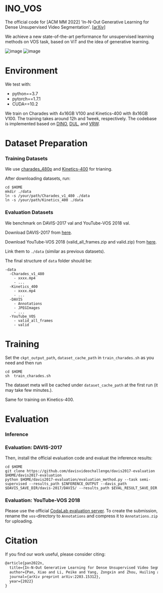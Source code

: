 # INO_VOS
The official code for [ACM MM 2022] 'In-N-Out Generative Learning for Dense Unsupervised Video Segmentation'.
[[arXiv]](https://arxiv.org/abs/2203.15312)

We achieve a new state-of-the-art performance for unsupervised learning methods on VOS task, based on ViT and the idea of generative learning. 

![image](https://user-images.githubusercontent.com/47111102/196040697-ca426c98-d3a4-4499-a9c7-54173a575fa9.png)
![image](https://user-images.githubusercontent.com/47111102/196040701-ea9e09f3-319e-4504-ab2a-5060a82edfee.png)


# Environment
We test with:
  * python==3.7
  * pytorch==1.7.1
  * CUDA==10.2
  
We train on Charades with 4x16GB V100 and Kinetics-400 with 8x16GB V100. The training takes around 12h and 1week, respectively. 
The codebase is implemented based on [DINO](https://github.com/facebookresearch/dino), [DUL](https://github.com/visinf/dense-ulearn-vos), and [VRW](https://github.com/ajabri/videowalk). 


# Dataset Preparation

### Training Datasets
We use [charades_480p](https://prior.allenai.org/projects/charades) and [Kinetics-400](https://github.com/cvdfoundation/kinetics-dataset) for trianing.

After downloading datasets, run:
```shell
cd $HOME
mkdir ./data
ln -s /your/path/Charades_v1_480 ./data
ln -s /your/path/Kinetics_400 ./data
```

### Evaluation Datasets
We benchmark on DAVIS-2017 val and YouTube-VOS 2018 val.

Download DAVIS-2017 from [here](https://github.com/davisvideochallenge/davis-2017/blob/master/data/get_davis.sh).
<!--  ```shell 
 cd $DAVIS_SAVE_DIR
 git clone https://github.com/davisvideochallenge/davis-2017 && cd davis-2017
 ./data/get_davis.sh
 cd $HOME
 ln -s $DAVIS_SAVE_DIR/davis-2017/DAVIS ./data
 ``` -->


Download YouTube-VOS 2018 (valid_all_frames.zip and valid.zip) from [here](https://competitions.codalab.org/competitions/19544#participate-get-data).

Link them to ```./data``` (similar as previous datasets).

 
The final structure of ```data``` folder should be:
```shell
-data
  -Charades_v1_480
    - xxxx.mp4
    - ...
  -Kinetics_400
    - xxxx.mp4
    - ...
  -DAVIS
    - Annotations
    - JPEGImages
    - ...
  -YouTube_VOS
    - valid_all_frames
    - valid
```

# Training

Set the ```ckpt_output_path```, ```dataset_cache_path``` in ```train_charades.sh``` as you need and then run 

```shell
cd $HOME
sh  train_charades.sh
```

The dataset meta will be cached under ```dataset_cache_path``` at the first run (it may take few minutes.).

Same for training on Kinetics-400.

# Evaluation 

### Inference


### Evaluation: DAVIS-2017

 
 Then, install the official evaluation code and evaluat the inference results:
 ```shell
cd $HOME
git clone https://github.com/davisvideochallenge/davis2017-evaluation $HOME/davis2017-evaluation
python $HOME/davis2017-evaluation/evaluation_method.py --task semi-supervised --results_path $INFERENCE_OUTPUT --davis_path $DAVIS_SAVE_DIR/davis-2017/DAVIS/ --results_path $EVAL_RESULT_SAVE_DIR
 ```
 
 
 
 
### Evaluation: YouTube-VOS 2018

Please use the official [CodaLab evaluation server](https://competitions.codalab.org/competitions/19544#participate-submit_results).
To create the submission, rename the `vos`-directory to `Annotations` and compress it to `Annotations.zip` for uploading.
 



# Citation
If you find our work useful, please consider citing:

```latex
@article{pan2022n,
  title={In-N-Out Generative Learning for Dense Unsupervised Video Segmentation},
  author={Pan, Xiao and Li, Peike and Yang, Zongxin and Zhou, Huiling and Zhou, Chang and Yang, Hongxia and Zhou, Jingren and Yang, Yi},
  journal={arXiv preprint arXiv:2203.15312},
  year={2022}
}
```

